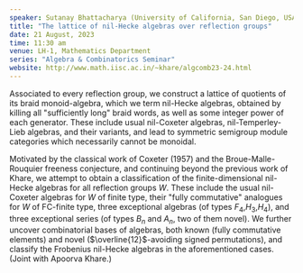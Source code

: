 ```yaml
---
speaker: Sutanay Bhattacharya (University of California, San Diego, USA)
title: "The lattice of nil-Hecke algebras over reflection groups"
date: 21 August, 2023
time: 11:30 am
venue: LH-1, Mathematics Department
series: "Algebra & Combinatorics Seminar"
website: http://www.math.iisc.ac.in/~khare/algcomb23-24.html
---
```


Associated to every reflection group, we construct a lattice of quotients of its braid monoid-algebra, which we term nil-Hecke algebras,
obtained by killing all "sufficiently long" braid words, as well as some integer power of each generator. These include usual nil-Coxeter
algebras, nil-Temperley-Lieb algebras, and their variants, and lead to symmetric semigroup module categories which necessarily cannot be
monoidal.

Motivated by the classical work of Coxeter (1957) and the Broue-Malle-Rouquier freeness conjecture, and continuing beyond the previous
work of Khare, we attempt to obtain a classification of the finite-dimensional nil-Hecke algebras for all reflection groups $W$. These
include the usual nil-Coxeter algebras for $W$ of finite type, their "fully commutative" analogues for $W$ of FC-finite type, three
exceptional algebras (of types $F_4$,$H_3$,$H_4$), and three exceptional series (of types $B_n$ and $A_n$, two of them novel). We further
uncover combinatorial bases of algebras, both known (fully commutative elements) and novel ($\overline{12}$-avoiding signed permutations),
and classify the Frobenius nil-Hecke algebras in the aforementioned cases. (Joint with Apoorva Khare.)
